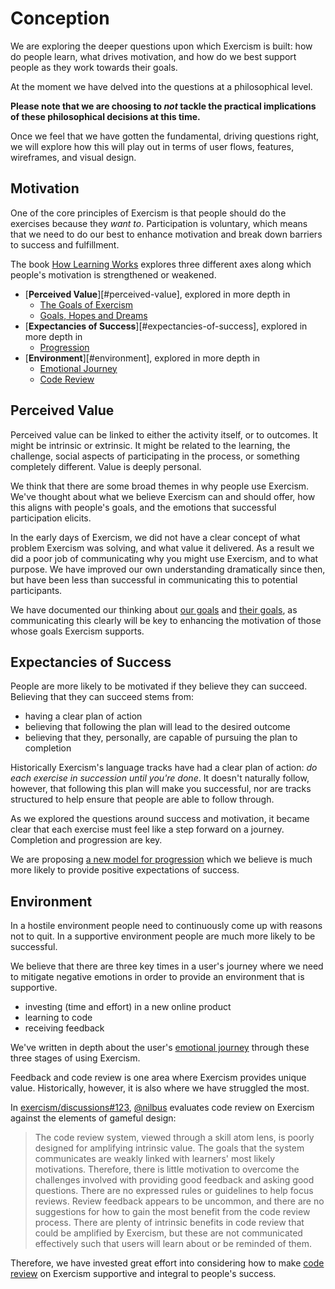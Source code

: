 # Conception

We are exploring the deeper questions upon which Exercism is built: how do people learn, what drives motivation, and how do we best support people as they work towards their goals.

At the moment we have delved into the questions at a philosophical level.

**Please note that we are choosing to _not_ tackle the practical implications of these philosophical decisions at this time.**

Once we feel that we have gotten the fundamental, driving questions right, we will explore how this will play out in terms of user flows, features, wireframes, and visual design.

## Motivation

One of the core principles of Exercism is that people should do the exercises because they _want to_. Participation is voluntary, which means that we need to do our best to enhance motivation and break down barriers to success and fulfillment.

The book [How Learning Works][how-learning-works] explores three different axes along which people's motivation is strengthened or weakened.

* [**Perceived Value**][#perceived-value], explored in more depth in
  * [The Goals of Exercism][product-goals]
  * [Goals, Hopes and Dreams][user-goals]
* [**Expectancies of Success**][#expectancies-of-success], explored in more depth in
  * [Progression][progression]
* [**Environment**][#environment], explored in more depth in
  * [Emotional Journey][emotional-stages]
  * [Code Review][code-review]

## Perceived Value

Perceived value can be linked to either the activity itself, or to outcomes. It might be intrinsic or extrinsic. It might be related to the learning, the challenge, social aspects of participating in the process, or something completely different. Value is deeply personal.

We think that there are some broad themes in why people use Exercism. We've thought about what we believe Exercism can and should offer, how this aligns with people's goals, and the emotions that successful participation elicits.

In the early days of Exercism, we did not have a clear concept of what problem Exercism was solving, and what value it delivered. As a result we did a poor job of communicating why you might use Exercism, and to what purpose. We have improved our own understanding dramatically since then, but have been less than successful in communicating this to potential participants.

We have documented our thinking about [our goals][product-goals] and [their goals][user-goals], as communicating this clearly will be key to enhancing the motivation of those whose goals Exercism supports.

## Expectancies of Success

People are more likely to be motivated if they believe they can succeed. Believing that they can succeed stems from:

* having a clear plan of action
* believing that following the plan will lead to the desired outcome
* believing that they, personally, are capable of pursuing the plan to completion

Historically Exercism's language tracks have had a clear plan of action: _do each exercise in succession until you're done_. It doesn't naturally follow, however, that following this plan will make you successful, nor are tracks structured to help ensure that people are able to follow through.

As we explored the questions around success and motivation, it became clear that each exercise must feel like a step forward on a journey. Completion and progression are key.

We are proposing [a new model for progression][progression] which we believe is much more likely to provide positive expectations of success.

## Environment

In a hostile environment people need to continuously come up with reasons not to quit. In a supportive environment people are much more likely to be successful.

We believe that there are three key times in a user's journey where we need to mitigate negative emotions in order to provide an environment that is supportive.

* investing (time and effort) in a new online product
* learning to code
* receiving feedback

We've written in depth about the user's [emotional journey][emotional-stages] through these three stages of using Exercism.

Feedback and code review is one area where Exercism provides unique value. Historically, however, it is also where we have struggled the most.

In [exercism/discussions#123][gamification], [@nilbus][] evaluates code review on Exercism against the elements of gameful design:

> The code review system, viewed through a skill atom lens, is poorly designed for amplifying intrinsic value. The goals that the system communicates are weakly linked with learners' most likely motivations. Therefore, there is little motivation to overcome the challenges involved with providing good feedback and asking good questions. There are no expressed rules or guidelines to help focus reviews. Review feedback appears to be uncommon, and there are no suggestions for how to gain the most benefit from the code review process. There are plenty of intrinsic benefits in code review that could be amplified by Exercism, but these are not communicated effectively such that users will learn about or be reminded of them.

Therefore, we have invested great effort into considering how to make [code review][code-review] on Exercism supportive and integral to people's success.

[how-learning-works]: https://www.amazon.com/How-Learning-Works-Research-Based-Principles/dp/0470484101/
[product-goals]: /about/goal-of-exercism.md
[user-goals]: /about/conception/goals.md
[progression]: /about/conception/progression.md
[emotional-stages]: /about/conception/emotional-stages/README.md
[code-review]: /about/conception/code-review.md
[gamification]: https://github.com/exercism/discussions/issues/123
[@nilbus]: https://github.com/nilbus
